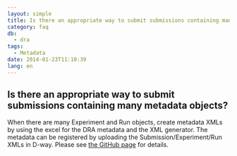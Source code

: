 ```yaml
---
layout: simple
title: Is there an appropriate way to submit submissions containing many metadata objects?
category: faq
db:
  - dra
tags: 
  - Metadata
date: 2014-01-23T11:10:39
lang: en
---
```


## Is there an appropriate way to submit submissions containing many metadata objects?

<p>When there are many Experiment and Run objects, create metadata XMLs by using the excel for the DRA metadata and the XML generator. The metadata can be registered by uploading the Submission/Experiment/Run XMLs in D-way. Please see <a href="https://github.com/ddbj/submission-excel2xml">the GitHub page</a> for details.</p>
